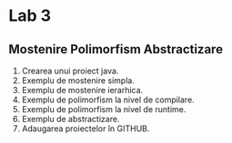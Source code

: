 # Lab 3
## Mostenire Polimorfism Abstractizare
1. Crearea unui proiect java.
2. Exemplu de mostenire simpla.
3. Exemplu de mostenire ierarhica.
3. Exemplu de polimorfism la nivel de compilare.
4. Exemplu de polimorfism la nivel de runtime.
5. Exemplu de abstractizare.
5. Adaugarea proiectelor în GITHUB.